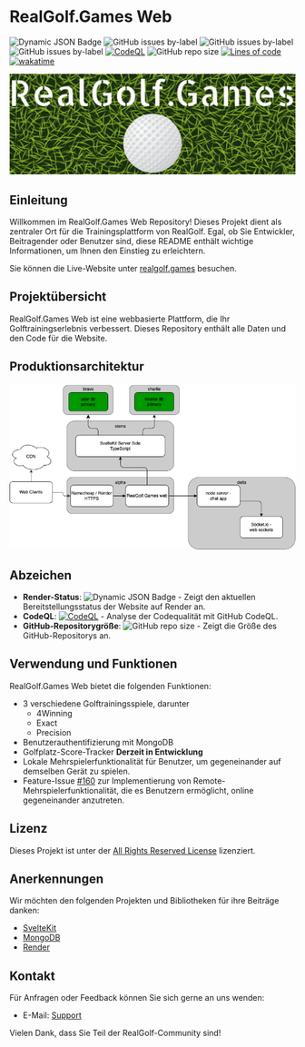 # RealGolf.Games Web

![Dynamic JSON Badge](https://img.shields.io/badge/dynamic/json?url=https%3A%2F%2Frender-deploy-status-vwj3.onrender.com%2Fsrv-cn12obocmk4c73di1vg0&query=status&style=flat-square&logo=render&label=Render) ![GitHub issues by-label](https://img.shields.io/github/issues/realgolf/web/feature) ![GitHub issues by-label](https://img.shields.io/github/issues/realgolf/web/bug) ![GitHub issues by-label](https://img.shields.io/github/issues/realgolf/web/game) [![CodeQL](https://github.com/realgolf/web/actions/workflows/github-code-scanning/codeql/badge.svg)](https://github.com/realgolf/web/actions/workflows/github-code-scanning/codeql) ![GitHub repo size](https://img.shields.io/github/repo-size/realgolf/web) [![Lines of code](https://tokei.rs/b1/github/realgolf/web)](https://github.com/XAMPPRocky/tokei) [![wakatime](https://wakatime.com/badge/github/realgolf/web.svg)](https://wakatime.com/badge/github/realgolf/web)

![RealGolf.Games Banner](../../img/logo_banner.PNG)

## Einleitung

Willkommen im RealGolf.Games Web Repository! Dieses Projekt dient als zentraler Ort für die Trainingsplattform von RealGolf. Egal, ob Sie Entwickler, Beitragender oder Benutzer sind, diese README enthält wichtige Informationen, um Ihnen den Einstieg zu erleichtern.

Sie können die Live-Website unter [realgolf.games](https://realgolf.games) besuchen.

## Projektübersicht

RealGolf.Games Web ist eine webbasierte Plattform, die Ihr Golftrainingserlebnis verbessert. Dieses Repository enthält alle Daten und den Code für die Website.

## Produktionsarchitektur

![RealGolf server site production architecture diagram](https://raw.githubusercontent.com/realgolf/web/main/img/architecture.png)

## Abzeichen

- **Render-Status**: ![Dynamic JSON Badge](https://img.shields.io/badge/dynamic/json?url=https%3A%2F%2Frender-deploy-status-vwj3.onrender.com%2Fsrv-cn12obocmk4c73di1vg0&query=status&style=flat-square&logo=render&label=Render) - Zeigt den aktuellen Bereitstellungsstatus der Website auf Render an.
- **CodeQL**: [![CodeQL](https://github.com/realgolf/web/actions/workflows/github-code-scanning/codeql/badge.svg)](https://github.com/realgolf/web/actions/workflows/github-code-scanning/codeql) - Analyse der Codequalität mit GitHub CodeQL.
- **GitHub-Repositorygröße**: ![GitHub repo size](https://img.shields.io/github/repo-size/realgolf/web) - Zeigt die Größe des GitHub-Repositorys an.

## Verwendung und Funktionen

RealGolf.Games Web bietet die folgenden Funktionen:

- 3 verschiedene Golftrainingsspiele, darunter
  - 4Winning
  - Exact
  - Precision
- Benutzerauthentifizierung mit MongoDB
- Golfplatz-Score-Tracker **Derzeit in Entwicklung**
- Lokale Mehrspielerfunktionalität für Benutzer, um gegeneinander auf demselben Gerät zu spielen.
- Feature-Issue [#160](https://github.com/realgolf/web/issues/160) zur Implementierung von Remote-Mehrspielerfunktionalität, die es Benutzern ermöglicht, online gegeneinander anzutreten.

## Lizenz

Dieses Projekt ist unter der [All Rights Reserved License](LICENSE.md) lizenziert.

## Anerkennungen

Wir möchten den folgenden Projekten und Bibliotheken für ihre Beiträge danken:

- [SvelteKit](https://github.com/sveltejs/kit)
- [MongoDB](https://github.com/mongodb)
- [Render](https://github.com/renderinc)

## Kontakt

Für Anfragen oder Feedback können Sie sich gerne an uns wenden:

- E-Mail: [Support](mailto:support@realgolf.games)

Vielen Dank, dass Sie Teil der RealGolf-Community sind!
